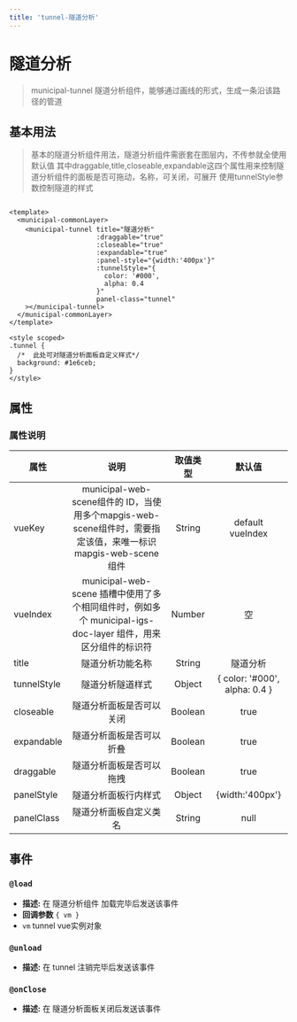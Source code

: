 ```yaml
---
title: 'tunnel-隧道分析'
---
```


# 隧道分析

> municipal-tunnel 隧道分析组件，能够通过画线的形式，生成一条沿该路径的管道

## 基本用法

> 基本的隧道分析组件用法，隧道分析组件需嵌套在图层内，不传参就全使用默认值 其中draggable,title,closeable,expandable这四个属性用来控制隧道分析组件的面板是否可拖动，名称，可关闭，可展开
> 使用tunnelStyle参数控制隧道的样式

```vue

<template>
  <municipal-commonLayer>
    <municipal-tunnel title="隧道分析"
                      :draggable="true"
                      :closeable="true"
                      :expandable="true"
                      :panel-style="{width:'400px'}"
                      :tunnelStyle="{
                        color: '#000',
                        alpha: 0.4
                      }"
                      panel-class="tunnel"
    ></municipal-tunnel>
  </municipal-commonLayer>
</template>

<style scoped>
.tunnel {
  /*  此处可对隧道分析面板自定义样式*/
  background: #1e6ceb;
}
</style>
```

## 属性

### 属性说明

属性|说明|取值类型|默认值
--|:--:|:--:|:--:
vueKey|municipal-web-scene组件的 ID，当使用多个mapgis-web-scene组件时，需要指定该值，来唯一标识mapgis-web-scene组件|String|default vueIndex|当
vueIndex|municipal-web-scene 插槽中使用了多个相同组件时，例如多个 municipal-igs-doc-layer 组件，用来区分组件的标识符|Number|空
title|隧道分析功能名称|String|隧道分析
tunnelStyle|隧道分析隧道样式|Object|{ color: '#000', alpha: 0.4 }
closeable|隧道分析面板是否可以关闭|Boolean|true
expandable|隧道分析面板是否可以折叠|Boolean|true
draggable|隧道分析面板是否可以拖拽|Boolean|true
panelStyle|隧道分析面板行内样式|Object|{width:'400px'}
panelClass|隧道分析面板自定义类名|String|null


## 事件

### `@load`

- **描述:** 在 隧道分析组件 加载完毕后发送该事件
- **回调参数** `{ vm }`
- `vm` tunnel vue实例对象

### `@unload`

- **描述:** 在 tunnel 注销完毕后发送该事件

### `@onClose`

- **描述:** 在 隧道分析面板关闭后发送该事件


